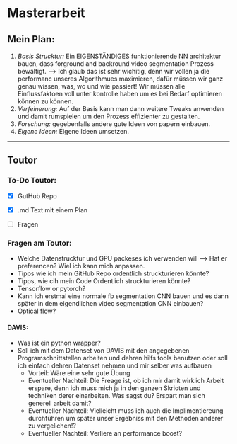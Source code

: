 # Masterarbeit

## Mein Plan:
1. *Basis Strucktur:* Ein EIGENSTÄNDIGES funktionierende NN architektur bauen, dass forground and backround video segmentation Prozess bewältigt.
  --> Ich glaub das ist sehr wichitig, denn wir vollen ja die performanc unseres Algorithmues maximieren, dafür müssen wir ganz genau wissen, was, wo und wie passiert! Wir müssen alle Einflussfaktoen voll unter kontrolle haben um es bei Bedarf optimieren können zu können.
2. *Verfeinerung:*  Auf der Basis kann man dann weitere Tweaks anwenden und damit rumspielen um den Prozess effizienter zu gestalten.
3. *Forschung:*    gegebenfalls andere gute Ideen von papern einbauen.
4. *Eigene Ideen:* Eigene Ideen umsetzen.


---
## Toutor

### To-Do Toutor:
- [x] GutHub Repo
- [x] .md Text mit einem Plan
- [ ] Fragen


### Fragen am Toutor:
+ Welche Datenstrucktur und GPU packeses ich verwenden will
  --> Hat er preferencen? Wiel ich kann mich anpassen.
+ Tipps wie ich mein GitHub Repo ordentlich struckturieren könnte?
+ Tipps, wie cih mein Code Ordentlich struckturieren könnte?
+ Tensorflow or pytorch?
+ Kann ich erstmal eine normale fb segmentation CNN bauen und es dann später in dem eigendlichen video segmentation CNN einbauen?
+ Optical flow?

#### DAVIS:
+ Was ist ein python wrapper?
+ Soll ich mit dem Datenset von DAVIS mit den angegebenen Programschnittstellen arbeiten und dehren hilfs tools benutzen oder soll ich einfach dehren Datenset nehmen und mir selber was aufbauen
    - Vorteil: Wäre eine sehr gute Übung
    - Eventueller Nachteil: Die Freage ist, ob ich mir damit wirklich Arbeit erspare, denn ich muss mich ja in den ganzen Skrioten und techniken derer einarbeiten. Was sagst du? Erspart man sich generell arbeit damit?
    - Eventueller Nachteil: Vielleicht muss ich auch die Implimentiereung durchführen um später unser Ergebniss mit den Methoden anderer zu vergelichen!?
    - Eventueller Nachteil: Verliere an performance boost?
